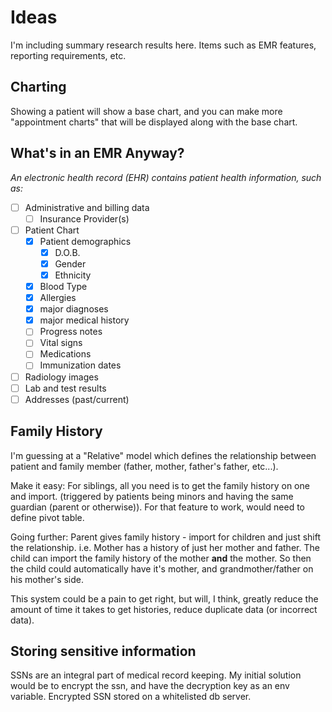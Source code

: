 # Ideas

I'm including summary research results here. Items such as EMR features, reporting requirements, etc.

## Charting

Showing a patient will show a base chart, and you can make more "appointment charts" that will be displayed along with the base chart.

## What's in an EMR Anyway?

*An electronic health record (EHR) contains patient health information, such as:*

- [ ] Administrative and billing data
    - [ ] Insurance Provider(s)
- [ ] Patient Chart
    - [x] Patient demographics
        - [x] D.O.B.
        - [x] Gender
        - [x] Ethnicity
    - [x] Blood Type
    - [x] Allergies
    - [x] major diagnoses
    - [x] major medical history
    - [ ] Progress notes
    - [ ] Vital signs
    - [ ] Medications
    - [ ] Immunization dates
- [ ] Radiology images
- [ ] Lab and test results
- [ ] Addresses (past/current)

## Family History

I'm guessing at a "Relative" model which defines the relationship between patient and family member (father, mother, father's father, etc...).

Make it easy: For siblings, all you need is to get the family history on one and import. (triggered by patients being minors and having the same guardian (parent or otherwise)). For that feature to work, would need to define pivot table.

Going further: Parent gives family history - import for children and just shift the relationship. i.e. Mother has a history of just her mother and father. The child can import the family history of the mother **and** the mother. So then the child could automatically have it's mother, and grandmother/father on his mother's side. 

This system could be a pain to get right, but will, I think, greatly reduce the amount of time it takes to get histories, reduce duplicate data (or incorrect data). 

## Storing sensitive information

SSNs are an integral part of medical record keeping. My initial solution would be to encrypt the ssn, and have the decryption key as an env variable. Encrypted SSN stored on a whitelisted db server.

